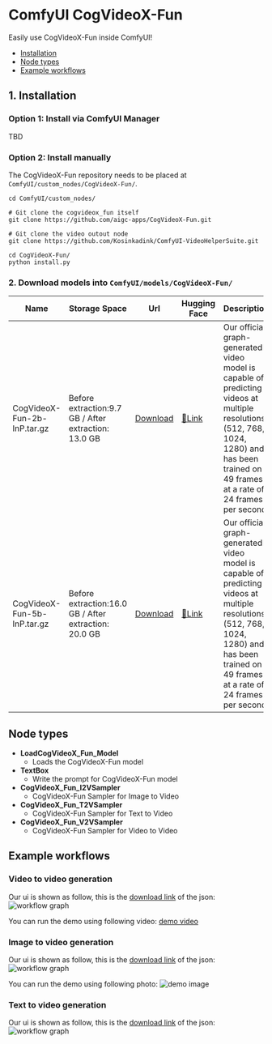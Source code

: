 # ComfyUI CogVideoX-Fun
Easily use CogVideoX-Fun inside ComfyUI!

- [Installation](#1-installation)
- [Node types](#node-types)
- [Example workflows](#example-workflows)

## 1. Installation

### Option 1: Install via ComfyUI Manager
TBD

### Option 2: Install manually
The CogVideoX-Fun repository needs to be placed at `ComfyUI/custom_nodes/CogVideoX-Fun/`.

```
cd ComfyUI/custom_nodes/

# Git clone the cogvideox_fun itself
git clone https://github.com/aigc-apps/CogVideoX-Fun.git

# Git clone the video outout node
git clone https://github.com/Kosinkadink/ComfyUI-VideoHelperSuite.git

cd CogVideoX-Fun/
python install.py
```

### 2. Download models into `ComfyUI/models/CogVideoX-Fun/`

| Name | Storage Space | Url | Hugging Face | Description |
|--|--|--|--|--|
| CogVideoX-Fun-2b-InP.tar.gz | Before extraction:9.7 GB \/ After extraction: 13.0 GB | [Download](https://pai-aigc-photog.oss-cn-hangzhou.aliyuncs.com/cogvideox_fun/Diffusion_Transformer/CogVideoX-Fun-2b-InP.tar.gz) | [🤗Link](https://huggingface.co/alibaba-pai/CogVideoX-Fun-2b-InP)| Our official graph-generated video model is capable of predicting videos at multiple resolutions (512, 768, 1024, 1280) and has been trained on 49 frames at a rate of 24 frames per second. |
| CogVideoX-Fun-5b-InP.tar.gz | Before extraction:16.0 GB \/ After extraction: 20.0 GB | [Download](https://pai-aigc-photog.oss-cn-hangzhou.aliyuncs.com/cogvideox_fun/Diffusion_Transformer/CogVideoX-Fun-5b-InP.tar.gz) | [🤗Link](https://huggingface.co/alibaba-pai/CogVideoX-Fun-5b-InP)| Our official graph-generated video model is capable of predicting videos at multiple resolutions (512, 768, 1024, 1280) and has been trained on 49 frames at a rate of 24 frames per second. |

## Node types
- **LoadCogVideoX_Fun_Model**
    - Loads the CogVideoX-Fun model
- **TextBox**
    - Write the prompt for CogVideoX-Fun model
- **CogVideoX_Fun_I2VSampler**
    - CogVideoX-Fun Sampler for Image to Video 
- **CogVideoX_Fun_T2VSampler**
    - CogVideoX-Fun Sampler for Text to Video
- **CogVideoX_Fun_V2VSampler**
    - CogVideoX-Fun Sampler for Video to Video

## Example workflows

### Video to video generation
Our ui is shown as follow, this is the [download link](https://pai-aigc-photog.oss-cn-hangzhou.aliyuncs.com/cogvideox_fun/asset/v1/cogvideoxfunv1_workflow_v2v.json) of the json:
![workflow graph](https://pai-aigc-photog.oss-cn-hangzhou.aliyuncs.com/cogvideox_fun/asset/v1/cogvideoxfunv1_workflow_v2v.jpg)

You can run the demo using following video:
[demo video](https://pai-aigc-photog.oss-cn-hangzhou.aliyuncs.com/cogvideox_fun/asset/v1/play_guitar.mp4)

### Image to video generation
Our ui is shown as follow, this is the [download link](https://pai-aigc-photog.oss-cn-hangzhou.aliyuncs.com/cogvideox_fun/asset/v1/cogvideoxfunv1_workflow_i2v.json) of the json:
![workflow graph](https://pai-aigc-photog.oss-cn-hangzhou.aliyuncs.com/cogvideox_fun/asset/v1/cogvideoxfunv1_workflow_i2v.jpg)

You can run the demo using following photo:
![demo image](https://pai-aigc-photog.oss-cn-hangzhou.aliyuncs.com/cogvideox_fun/asset/v1/firework.png)

### Text to video generation
Our ui is shown as follow, this is the [download link](https://pai-aigc-photog.oss-cn-hangzhou.aliyuncs.com/cogvideox_fun/asset/v1/cogvideoxfunv1_workflow_t2v.json) of the json:
![workflow graph](https://pai-aigc-photog.oss-cn-hangzhou.aliyuncs.com/cogvideox_fun/asset/v1/cogvideoxfunv1_workflow_t2v.jpg)